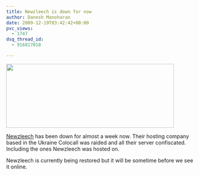 ```yaml
---
title: Newzleech is down for now
author: Danesh Manoharan
date: 2009-12-19T03:42:42+00:00
pvc_views:
  - 1747
dsq_thread_id:
  - 916817018

---
```

<img loading="lazy" class="alignnone size-medium wp-image-1916" title="newzleech-down" src="/wp-content/uploads/2009/12/newzleech-down-450x172.png" alt="" width="450" height="172" srcset="/wp-content/uploads/2009/12/newzleech-down-450x172.png 450w, /wp-content/uploads/2009/12/newzleech-down.png 652w" sizes="(max-width: 450px) 100vw, 450px" />

[Newzleech][1] has been down for almost a week now. Their hosting company based in the Ukraine Colocall was raided and all their server confiscated. Including the ones Newzleech was hosted on.

Newzleech is currently being restored but it will be sometime before we see it online.

 [1]: http://newzleech.com/